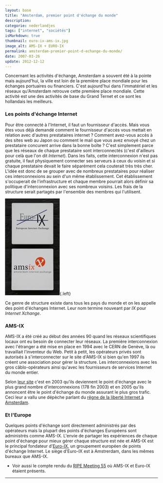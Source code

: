 ```yaml
---
layout: base
title: "Amsterdam, premier point d'échange du monde"
description: 
categorie: nederlandjes
tags: ["internet", "sociétés"]
isMarkdown: true
thumbnail: euro-ix-ams-ix.jpg
image_alt: AMS-IX + EURO-IX
permalink: amsterdam-premier-point-d-echange-du-monde/
date: 2007-03-26
update: 2012-12-12
---
```




Concernant les activités d'échange, Amsterdam a souvent été à la pointe mais aujourd'hui, la ville est loin de la première place mondiale pour les échanges portuaires ou financiers. C'est aujourd'hui dans l'immatériel et les réseaux qu'Amsterdam retrouve cette première place mondiale. Cette activité est une des activités de base du Grand Ternet et ce sont les hollandais les meilleurs.

### Les points d'échange Internet
Pour être connecté à l'Internet, il faut un fournisseur d'accès. Mais vous êtes vous déjà demandé comment le fournisseur d'accès vous mettait en relation avec d'autres prestataires internet ? Comment avez-vous accès à des sites web au Japon ou comment le mail que vous avez envoyé chez un prestataire concurent arrive dans la bonne boîte ? C'est simplement parce que les réseaux de chaque prestataire sont interconnectés (c'est d'ailleurs pour celà que l'on dit *Internet*). Dans les faits, cette interconnexion n'est pas gratuite, il faut physiquement connecter ses serveurs à ceux du voisin et si chaque prestataire devait le faire séparément cela couterait très très cher. L'idée est donc de se grouper avec de nombreux prestataires pour réaliser ces interconnexions au sein d'un même établissement. Cet établissement s'occuperait de l'infrastructure et chaque membre pourrait alors définir sa politique d'interconnexion avec ses nombreux voisins. Les frais de la structure serait partagés par l'ensemble des membres qui l'utilisent.

![AMS-IX + EURO-IX](euro-ix-ams-ix.jpg){.left}

Ce genre de structure existe dans tous les pays du monde et on les appelle des point d'échanges Internet. Leur nom termine nouveant par *IX* pour *Internet Xchange*.

### AMS-IX
AMS-IX a été créé au début des années 90 quand les réseaux scientifiques locaux ont eu besoin de connecter leur réseaux. La première interconnexion avec l'étranger a été mise en place en 1994 avec le CERN de Genève, là ou travaillait l'inventeur du Web. Petit à petit, les opérateurs privés sont autorisés à s'interconnecter sur le site d'AMS-IX si bien qu'en 1997 ils créent une association pour gérer la structure. Les interconnexions avec les gros câblo-opérateurs ainsi qu'avec les fournisseurs de services Internet du monde entier.

Selon [leur site](http://www.ams-ix.net/about/history.html) c'est en 2003 qu'ils deviennent le point d'échange avec le plus grand nombre d'interconnexions (178 fin 2003) et en 2005 qu'ils annoncent être le point d'échange du monde assurant le plus gros trafic. Ceci leur a vallu une dépèche parlant du [rêgne de la liberté Internet à Amsterdam](http://uk.news.yahoo.com/29092006/80-91/amsterdam-internet-freedom-reigns.html).

### Et l'Europe
Quelques points d'échange sont directement administrés par des opérateurs mais la plupart des points d'échanges Européens sont administrés comme AMS-IX. L'envie de partager les expériences de chaque point d'échange pour mieux gérer chaque structure est née et AMS-IX est le principal fondateur d'[Euro-IX](http://www.euro-ix.net/), un groupement européen de points d'échange Internet. Le siège d'Euro-IX est à Amstrerdam, dans les mêmes bureaux que AMS-IX.

* Voir aussi le compte rendu du [RIPE Meeting 55](/c-etait-ripe-55-meeting) où AMS-IX et Euro-IX étaient présents.
---
